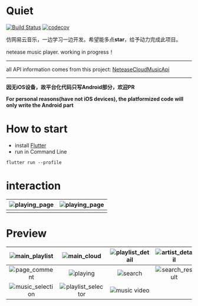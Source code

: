 # Quiet 
[![Build Status](https://travis-ci.com/boyan01/flutter-netease-music.svg?branch=master)](https://travis-ci.com/boyan01/flutter-netease-music)
[![codecov](https://codecov.io/gh/boyan01/flutter-netease-music/branch/master/graph/badge.svg)](https://codecov.io/gh/boyan01/flutter-netease-music)

仿网易云音乐，一边学习一边开发。希望能多点**star**，给予动力完成此项目。

netease music player. working in progress！

---

all API information comes from this project: [NeteaseCloudMusicApi](https://github.com/Binaryify/NeteaseCloudMusicApi) 

---

**因无iOS设备，故平台化代码只写Android部分，欢迎PR**

**For personal reasons(have not iOS devices), the platformized code will only write the Android part**


# How to start

 * install [Flutter](https://flutter.io/docs/get-started/install)
 * run in Command Line
 ```
 flutter run --profile
 ```

# interaction

| ![playing_page](./_preview/playing_Interaction.gif) | ![playing_page](./_preview/mv_rise.gif) |
| :-------------------------------------------------: | :-------------------------------------: |
|                                                     |                                         |


# Preview

| ![main_playlist](https://boyan01.github.io/quiet/main_playlist.png) |        ![main_cloud](./_preview/main_cloud.jpg)        |      ![playlist_detail](./_preview/playlist_detail.jpg)      | ![artist_detail](./_preview/artist_detail.jpg) |
| :----------------------------------------------------------: | :----------------------------------------------------: | :----------------------------------------------------------: | :--------------------------------------------: |
|         ![page_comment](./_preview/page_comment.jpg)         |           ![playing](./_preview/playing.jpg)           |               ![search](./_preview/search.jpg)               | ![search_result](./_preview/search_result.jpg) |
|      ![music_selection](./_preview/music_selection.jpg)      | ![playlist_selector](./_preview/playlist_selector.jpg) | ![music video](https://boyan01.github.io/quiet/music_video.png) |                                                |


